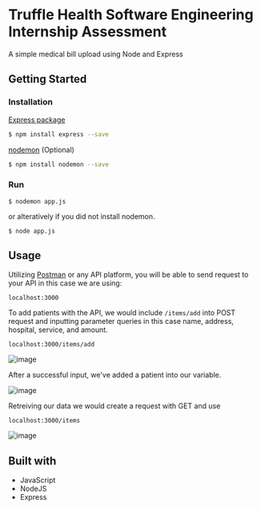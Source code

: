 # Truffle Health Software Engineering Internship Assessment
A simple medical bill upload using Node and Express

## Getting Started
### Installation

[Express package](https://www.npmjs.com/package/express)
```sh
$ npm install express --save
```
[nodemon](https://www.npmjs.com/package/nodemon) (Optional)
```sh
$ npm install nodemon --save
```
### Run
```
$ nodemon app.js
```
or alteratively if you did not install nodemon.
```
$ node app.js
```

## Usage
Utilizing [Postman](https://www.postman.com/) or any API platform, you will be able to send request to your API in this case we are using:
```
localhost:3000
```

To add patients with the API, we would include `/items/add` into POST request and inputting parameter queries in this case name, address, hospital, service, and amount.
```
localhost:3000/items/add
```
![image](https://user-images.githubusercontent.com/79166987/217970322-57a8df57-f87e-4653-8abb-0378773dd43f.png)

After a successful input, we've added a patient into our variable.

![image](https://user-images.githubusercontent.com/79166987/217970348-c34c9025-a340-4d40-8694-0116aba1081d.png)

Retreiving our data we would create a request with GET and use 
```
localhost:3000/items
```
![image](https://user-images.githubusercontent.com/79166987/217970424-a22ec3dd-c562-4dbd-a29d-92566fbd1db3.png)



## Built with
- JavaScript
- NodeJS
- Express
